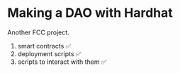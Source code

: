 # Making a DAO with Hardhat

Another FCC project.

1. smart contracts ✅
2. deployment scripts ✅
3. scripts to interact with them ✅